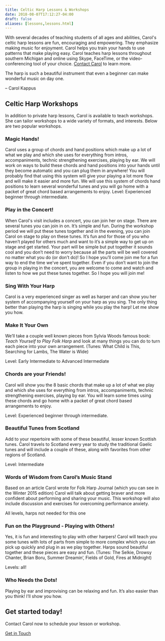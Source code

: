 ```yaml
---
title: Celtic Harp Lessons & Workshops
date: 2018-08-07T17:12:27-04:00
draft: false
aliases: [lessons,lessons.html]
---
```

<p class="lead">With several decades of teaching students of all ages and abilities, Carol's celtic harp lessons are fun, encouraging and empowering. They emphasize making music for enjoyment. Carol helps you train your hands to use patterns that make playing easy. Carol teaches harp lessons throughout southern Michigan and online using Skype, FaceTime, or the video-conferencing tool of your choice. <a href="contact.html">Contact Carol</a> to learn more.</p>

<div class="card bg-white">
  <div class="card-body quote"><p class="lead">The harp is such a beautiful instrument that even a beginner can make wonderful music on day one.</p><p>&ndash; Carol Kappus</p></div>
</div>


<h2>Celtic Harp Workshops</h2>
<p class="lead">In addition to private harp lessons, Carol is available to teach workshops. She can tailor workshops to a wide variety of formats, and interests. Below are two popular workshops.</p>
<div class="row">
<div class="col-md-6"><h3>Magic Hands!</h3><p>Carol uses a group of chords and hand positions which make up a lot of what we play and which she uses for everything from intros, accompaniments, technic strengthening exercises, playing by ear. We will work on ways to build these chords and hand positions into your hands until they become automatic and you can plug them in anywhere!  You will probably find that using this system will give your playing a lot more flow and will make it easier and more fun.  We will use this system of chords hand positions to learn several wonderful tunes and you will  go home with a packet of great chord based arrangements to enjoy. Level: Experienced beginner through intermediate.</p></div>
<div class="col-md-6"><h3>Play in the Concert!  </h3><p>When Carol's visit includes a concert, you can join her on stage. There are several tunes you can join in on. It’s simple and fun. During the workshop period we will put these tunes together and in the evening, you can join Carol on stage to play on these tunes. It’s fun and for those of you who haven’t played for others much and want to it’s a simple way to get up on stage and get started. Your part will be simple but put together it sounds cool and you don’t need to worry because all the parts will be well covered no matter what you do (or don’t do)! So I hope you’ll come join me for a fun way to end the time we've spent together. Even if you don’t want to join the group in playing in the concert, you are welcome to come and watch and listen to how we put these tunes together.  So I hope you will join me!  </p></div></div>
<div class="row">
<div class="col-md-6"><h3>Sing With Your Harp</h3><p>Carol is a very experienced singer as well as harper and can show you her system of accompanying yourself on your harp as you sing. The only thing better than playing the harp is singing while you play the harp! Let me show you how.</p></div>
<div class="col-md-6"><h3>Make It Your Own</h3><p>We’ll take a couple well known pieces from Sylvia Woods famous book: <i>Teach Yourself to Play Folk Harp</i> and look at many things you can do to turn each piece into your own arrangement. (Tunes: What Child is This, Searching for Lambs, The Water is Wide) </p><p>Level: Early Intermediate to Advanced Intermediate</p></div></div>
<div class="row">
<div class="col-md-6"><h3>Chords are your Friends!</h3><p>Carol will show you the 8 basic chords that make up a lot of what we play and which she uses for everything from intros, accompaniments, technic strengthening exercises, playing by ear. You will learn some times using these chords and go home with a packet of great chord based arrangements to enjoy. </p><p>Level: Experienced beginner through intermediate.</p></div>
<div class="col-md-6"><h3>Beautiful Tunes from Scotland</h3><p>Add to your repertoire with some of these beautiful, lesser known Scottish tunes. Carol travels to Scotland every year to study the traditional Gaelic tunes and will include a couple of these, along with favorites from other regions of Scotland.</p>
<p> Level: Intermediate</p></div></div>
<div class="row">
<div class="col-md-6"><h3>Words of Wisdom from Carol’s Music Stand</h3><p>Based on an article Carol wrote for Folk Harp Journal (which you can see in the Winter 2015 edition) Carol will talk about getting braver and more confident about performing and sharing your music. This workshop will also include discussion and exercises for overcoming performance anxiety. </p><p>All levels, harps not needed for this one</p></div>
<div class="col-md-6"><h3>Fun on the Playground - Playing with Others!</h3><p>Yes, it is fun and interesting to play with other harpers! Carol will teach you some tunes with lots of parts from simple to more complex which you can pick up quickly and plug in as we play together. Harps sound beautiful together and these pieces are easy and fun. (Tunes: The Selkie, Drowsy Chanter, Brian Boru, Summer Dreamin’, Fields of Gold, Fires at Midnight)</p><p>Levels: all!</p></div></div>
<div class="row">
<div class="col-md-6"><h3>Who Needs the Dots!</h3><p>Playing by ear and improvising can be relaxing and fun. It’s also easier than you think! I’ll show you how.</p></div></div>


<div class="row" style="margin-bottom: 2rem">
<div class="col-md-12"><h2 class="line">Get started today!</h2><p>Contact Carol now to schedule your lesson or workshop.</p><a class="btn btn-primary btn-large" href="contact.html">Get in Touch</a></div>
</div>
